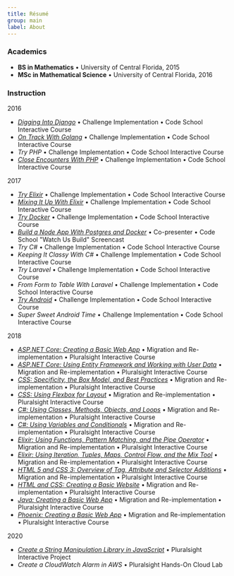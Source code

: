 ```yaml
---
title: Résumé
group: main
label: About
---
```


### Academics

- **BS in Mathematics** &bull; University of Central Florida, 2015
- **MSc in Mathematical Science** &bull; University of Central Florida, 2016


### Instruction

2016

- [_Digging Into Django_](https://web.archive.org/web/20161224041648/https://www.codeschool.com/courses/digging-into-django) &bull; Challenge Implementation &bull; Code School Interactive Course
- [_On Track With Golang_](https://web.archive.org/web/20161225041941/https://www.codeschool.com/courses/on-track-with-golang) &bull; Challenge Implementation &bull; Code School Interactive Course
- _Try PHP_ &bull; Challenge Implementation &bull; Code School Interactive Course
- [_Close Encounters With PHP_](https://web.archive.org/web/20170606191758/codeschool.com/courses/close-encounters-with-php) &bull; Challenge Implementation &bull; Code School Interactive Course

2017

- [_Try Elixir_](https://web.archive.org/web/20180220232832/https://www.codeschool.com/courses/try-elixir/) &bull; Challenge Implementation &bull; Code School Interactive Course
- [_Mixing It Up With Elixir_](https://web.archive.org/web/20180304114910/https://www.codeschool.com/courses/mixing-it-up-with-elixir) &bull; Challenge Implementation &bull; Code School Interactive Course
- [_Try Docker_](https://web.archive.org/web/20170929025049/https://www.codeschool.com/courses/try-docker) &bull; Challenge Implementation &bull; Code School Interactive Course
- [_Build a Node App With Postgres and Docker_](https://web.archive.org/web/20171002022830/https://www.codeschool.com/screencasts/build-a-node-app-with-postgres-and-docker) &bull; Co-presenter &bull; Code School "Watch Us Build" Screencast
- _Try C#_ &bull; Challenge Implementation &bull; Code School Interactive Course
- _Keeping It Classy With C#_ &bull; Challenge Implementation &bull; Code School Interactive Course
- _Try Laravel_ &bull; Challenge Implementation &bull; Code School Interactive Course
- _From Form to Table With Laravel_ &bull; Challenge Implementation &bull; Code School Interactive Course
- [_Try Android_](https://web.archive.org/web/20180310021318/https://www.codeschool.com/courses/try-android) &bull; Challenge Implementation &bull; Code School Interactive Course
- _Super Sweet Android Time_ &bull; Challenge Implementation &bull; Code School Interactive Course

2018

- [_ASP.NET Core: Creating a Basic Web App_](https://www.pluralsight.com/interactive-courses/aspdotnet-basic-web-app) &bull; Migration and Re-implementation &bull; Pluralsight Interactive Course
- [_ASP.NET Core: Using Entity Framework and Working with User Data_](https://www.pluralsight.com/interactive-courses/aspdotnet-entity-framework-user-data) &bull; Migration and Re-implementation &bull; Pluralsight Interactive Course
- [_CSS: Specificity, the Box Model, and Best Practices_](https://www.pluralsight.com/interactive-courses/css-specificity-box-model-best-practices) &bull; Migration and Re-implementation &bull; Pluralsight Interactive Course
- [_CSS: Using Flexbox for Layout_](https://www.pluralsight.com/interactive-courses/css-flexbox-for-layout) &bull; Migration and Re-implementation &bull; Pluralsight Interactive Course
- [_C#: Using Classes, Methods, Objects, and Loops_](https://www.pluralsight.com/interactive-courses/csharp-classes-methods-objects-loops) &bull; Migration and Re-implementation &bull; Pluralsight Interactive Course
- [_C#: Using Variables and Conditionals_](https://www.pluralsight.com/interactive-courses/csharp-variables-conditionals) &bull; Migration and Re-implementation &bull; Pluralsight Interactive Course
- [_Elixir: Using Functions, Pattern Matching, and the Pipe Operator_](https://www.pluralsight.com/interactive-courses/elixir-functions-matching-pipe) &bull; Migration and Re-implementation &bull; Pluralsight Interactive Course
- [_Elixir: Using Iteration, Tuples, Maps, Control Flow, and the Mix Tool_](https://www.pluralsight.com/interactive-courses/elixir-iteration-types-flow-mix) &bull; Migration and Re-implementation &bull; Pluralsight Interactive Course
- [_HTML 5 and CSS 3: Overview of Tag, Attribute and Selector Additions_](https://www.pluralsight.com/interactive-courses/html-css-tag-attribute-selector) &bull; Migration and Re-implementation &bull; Pluralsight Interactive Course
- [_HTML and CSS: Creating a Basic Website_](https://www.pluralsight.com/interactive-courses/html-css-basic-website) &bull; Migration and Re-implementation &bull; Pluralsight Interactive Course
- [_Java: Creating a Basic Web App_](https://www.pluralsight.com/interactive-courses/java-creating-basic-web-app) &bull; Migration and Re-implementation &bull; Pluralsight Interactive Course
- [_Phoenix: Creating a Basic Web App_](https://www.pluralsight.com/interactive-courses/phoenix-creating-basic-web-app) &bull; Migration and Re-implementation &bull; Pluralsight Interactive Course

2020

- [_Create a String Manipulation Library in JavaScript_](https://www.pluralsight.com/projects/create-string-manipulation-library-in-javascript) &bull; Pluralsight Interactive Project
- _Create a CloudWatch Alarm in AWS_ &bull; Pluralsight Hands-On Cloud Lab
